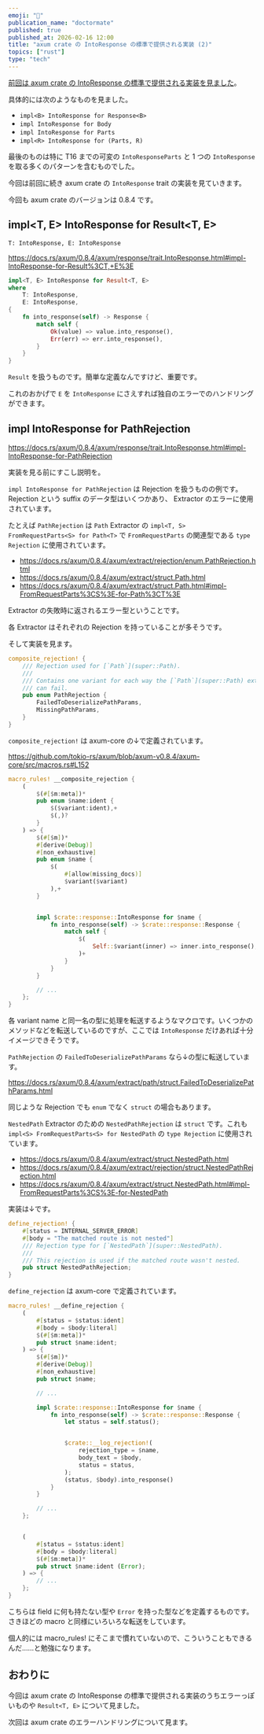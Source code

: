 ```yaml
---
emoji: "📝"
publication_name: "doctormate"
published: true
published_at: 2026-02-16 12:00
title: "axum crate の IntoResponse の標準で提供される実装 (2)"
topics: ["rust"]
type: "tech"
---
```


[前回は axum crate の IntoResponse の標準で提供される実装を見ました](https://zenn.dev/doctormate/articles/093f5b5fb858b4)。

具体的には次のようなものを見ました。

- `impl<B> IntoResponse for Response<B>`
- `impl IntoResponse for Body`
- `impl IntoResponse for Parts`
- `impl<R> IntoResponse for (Parts, R)`

最後のものは特に T16 までの可変の `IntoResponseParts` と 1 つの `IntoResponse` を取る多くのパターンを含むものでした。

今回は前回に続き axum crate の `IntoResponse` trait の実装を見ていきます。

今回も axum crate のバージョンは 0.8.4 です。

## impl&lt;T, E&gt; IntoResponse for Result&lt;T, E&gt;

`T: IntoResponse, E: IntoResponse`

<https://docs.rs/axum/0.8.4/axum/response/trait.IntoResponse.html#impl-IntoResponse-for-Result%3CT,+E%3E>

```rust
impl<T, E> IntoResponse for Result<T, E>
where
    T: IntoResponse,
    E: IntoResponse,
{
    fn into_response(self) -> Response {
        match self {
            Ok(value) => value.into_response(),
            Err(err) => err.into_response(),
        }
    }
}
```

`Result` を扱うものです。簡単な定義なんですけど、重要です。

これのおかげで `E` を `IntoResponse` にさえすれば独自のエラーでのハンドリングができます。

## impl IntoResponse for PathRejection

<https://docs.rs/axum/0.8.4/axum/response/trait.IntoResponse.html#impl-IntoResponse-for-PathRejection>

実装を見る前にすこし説明を。

`impl IntoResponse for PathRejection` は Rejection を扱うものの例です。 Rejection という suffix のデータ型はいくつかあり、 Extractor のエラーに使用されています。

たとえば `PathRejection` は `Path` Extractor の `impl<T, S> FromRequestParts<S> for Path<T>` で `FromRequestParts` の関連型である `type Rejection` に使用されています。

- <https://docs.rs/axum/0.8.4/axum/extract/rejection/enum.PathRejection.html>
- <https://docs.rs/axum/0.8.4/axum/extract/struct.Path.html>
- <https://docs.rs/axum/0.8.4/axum/extract/struct.Path.html#impl-FromRequestParts%3CS%3E-for-Path%3CT%3E>

Extractor の失敗時に返されるエラー型ということです。

各 Extractor はそれぞれの Rejection を持っていることが多そうです。

そして実装を見ます。

```rust
composite_rejection! {
    /// Rejection used for [`Path`](super::Path).
    ///
    /// Contains one variant for each way the [`Path`](super::Path) extractor
    /// can fail.
    pub enum PathRejection {
        FailedToDeserializePathParams,
        MissingPathParams,
    }
}
```

`composite_rejection!` は axum-core の↓で定義されています。

<https://github.com/tokio-rs/axum/blob/axum-v0.8.4/axum-core/src/macros.rs#L152>

```rust
macro_rules! __composite_rejection {
    (
        $(#[$m:meta])*
        pub enum $name:ident {
            $($variant:ident),+
            $(,)?
        }
    ) => {
        $(#[$m])*
        #[derive(Debug)]
        #[non_exhaustive]
        pub enum $name {
            $(
                #[allow(missing_docs)]
                $variant($variant)
            ),+
        }


        impl $crate::response::IntoResponse for $name {
            fn into_response(self) -> $crate::response::Response {
                match self {
                    $(
                        Self::$variant(inner) => inner.into_response(),
                    )+
                }
            }
        }

        // ...
    };
}
```

各 variant name と同一名の型に処理を転送するようなマクロです。いくつかのメソッドなどを転送しているのですが、ここでは `IntoResponse` だけあれば十分イメージできそうです。

`PathRejection` の `FailedToDeserializePathParams` なら↓の型に転送しています。

<https://docs.rs/axum/0.8.4/axum/extract/path/struct.FailedToDeserializePathParams.html>

同じような Rejection でも `enum` でなく `struct` の場合もあります。

`NestedPath` Extractor のための `NestedPathRejection` は `struct` です。これも `impl<S> FromRequestParts<S> for NestedPath` の `type Rejection` に使用されています。

- <https://docs.rs/axum/0.8.4/axum/extract/struct.NestedPath.html>
- <https://docs.rs/axum/0.8.4/axum/extract/rejection/struct.NestedPathRejection.html>
- <https://docs.rs/axum/0.8.4/axum/extract/struct.NestedPath.html#impl-FromRequestParts%3CS%3E-for-NestedPath>

実装は↓です。

```rust
define_rejection! {
    #[status = INTERNAL_SERVER_ERROR]
    #[body = "The matched route is not nested"]
    /// Rejection type for [`NestedPath`](super::NestedPath).
    ///
    /// This rejection is used if the matched route wasn't nested.
    pub struct NestedPathRejection;
}
```

`define_rejection` は axum-core で定義されています。

```rust
macro_rules! __define_rejection {
    (
        #[status = $status:ident]
        #[body = $body:literal]
        $(#[$m:meta])*
        pub struct $name:ident;
    ) => {
        $(#[$m])*
        #[derive(Debug)]
        #[non_exhaustive]
        pub struct $name;

        // ...

        impl $crate::response::IntoResponse for $name {
            fn into_response(self) -> $crate::response::Response {
                let status = self.status();


                $crate::__log_rejection!(
                    rejection_type = $name,
                    body_text = $body,
                    status = status,
                );
                (status, $body).into_response()
            }
        }

        // ...
    };


    (
        #[status = $status:ident]
        #[body = $body:literal]
        $(#[$m:meta])*
        pub struct $name:ident (Error);
    ) => {
        // ...
    };
}
```

こちらは field に何も持たない型や `Error` を持った型などを定義するものです。さきほどの macro と同様にいろいろな転送をしています。

個人的には macro_rules! にそこまで慣れていないので、こういうこともできるんだ……と勉強になります。

## おわりに

今回は axum crate の IntoResponse の標準で提供される実装のうちエラーっぽいものや `Result<T, E>` について見ました。

次回は axum crate のエラーハンドリングについて見ます。
